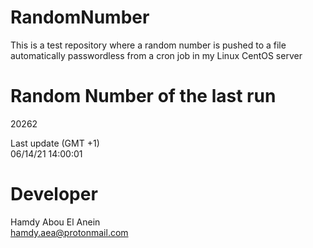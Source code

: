 # RandomNumber    
This is a test repository where a random number is pushed to a file automatically passwordless from a cron job in my Linux CentOS server    
# Random Number of the last run   
20262
      
Last update (GMT +1)    
06/14/21 14:00:01
# Developer    
Hamdy Abou El Anein   
hamdy.aea@protonmail.com
